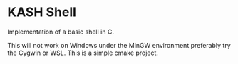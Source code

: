 # KASH Shell
Implementation of a basic shell in C.

This will not work on Windows under the MinGW environment preferably try the Cygwin or WSL.
This is a simple cmake project.
